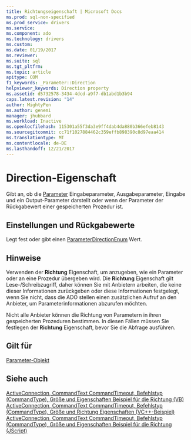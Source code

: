 ```yaml
---
title: Richtungseigenschaft | Microsoft Docs
ms.prod: sql-non-specified
ms.prod_service: drivers
ms.service: 
ms.component: ado
ms.technology: drivers
ms.custom: 
ms.date: 01/19/2017
ms.reviewer: 
ms.suite: sql
ms.tgt_pltfrm: 
ms.topic: article
apitype: COM
f1_keywords: _Parameter::Direction
helpviewer_keywords: Direction property
ms.assetid: d5732578-3434-4dcd-a9f7-db1abd1b3b94
caps.latest.revision: "14"
author: MightyPen
ms.author: genemi
manager: jhubbard
ms.workload: Inactive
ms.openlocfilehash: 115301a55f3da3e9ff4dab4da880b366efeb8143
ms.sourcegitcommit: cc71f1027884462c359effb898390c8d97eaa414
ms.translationtype: MT
ms.contentlocale: de-DE
ms.lasthandoff: 12/21/2017
---
```

# <a name="direction-property"></a>Direction-Eigenschaft
Gibt an, ob die [Parameter](../../../ado/reference/ado-api/parameter-object.md) Eingabeparameter, Ausgabeparameter, Eingabe und ein Output-Parameter darstellt oder wenn der Parameter der Rückgabewert einer gespeicherten Prozedur ist.  
  
## <a name="settings-and-return-values"></a>Einstellungen und Rückgabewerte  
 Legt fest oder gibt einen [ParameterDirectionEnum](../../../ado/reference/ado-api/parameterdirectionenum.md) Wert.  
  
## <a name="remarks"></a>Hinweise  
 Verwenden der **Richtung** Eigenschaft, um anzugeben, wie ein Parameter oder an eine Prozedur übergeben wird. Die **Richtung** Eigenschaft gilt Lese-/Schreibzugriff, daher können Sie mit Anbietern arbeiten, die keine dieser Informationen zurückgeben oder diese Informationen festgelegt, wenn Sie nicht, dass die ADO stellen einen zusätzlichen Aufruf an den Anbieter, um Parameterinformationen abzurufen möchten.  
  
 Nicht alle Anbieter können die Richtung von Parametern in ihren gespeicherten Prozeduren bestimmen. In diesen Fällen müssen Sie festlegen der **Richtung** Eigenschaft, bevor Sie die Abfrage ausführen.  
  
## <a name="applies-to"></a>Gilt für  
 [Parameter-Objekt](../../../ado/reference/ado-api/parameter-object.md)  
  
## <a name="see-also"></a>Siehe auch  
 [ActiveConnection, CommandText CommandTimeout, Befehlstyp (CommandType), Größe und Eigenschaften Beispiel für die Richtung (VB)](../../../ado/reference/ado-api/activeconnection-commandtext-commandtimeout-commandtype-size-example-vb.md)   
 [ActiveConnection, CommandText CommandTimeout, Befehlstyp (CommandType), Größe und Richtung Eigenschaften (VC++-Beispiel)](../../../ado/reference/ado-api/activeconnection-commandtext-commandtimeout-commandtype-size-example-vc.md)   
 [ActiveConnection, CommandText CommandTimeout, Befehlstyp (CommandType), Größe und Eigenschaften Beispiel für die Richtung (JScript)](../../../ado/reference/ado-api/activeconnection-commandtext-timeout-type-size-example-jscript.md)
